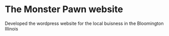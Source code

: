 # The Monster Pawn website

Developed the wordpress website for the local buisness in the Bloomington Illinois
